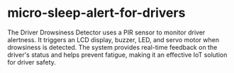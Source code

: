 # micro-sleep-alert-for-drivers
The Driver Drowsiness Detector uses a PIR sensor to monitor driver alertness. It triggers an LCD display, buzzer, LED, and servo motor when drowsiness is detected. The system provides real-time feedback on the driver's status and helps prevent fatigue, making it an effective IoT solution for driver safety.
